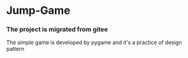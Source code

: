 # Jump-Game

### The project is migrated from gitee

The simple game is developed by pygame
and it's a practice of design pattern

